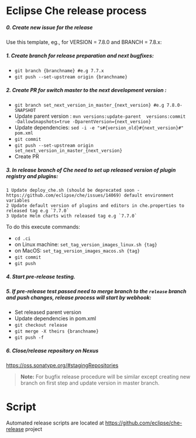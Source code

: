# Eclipse Che release process

##### 0. Create new issue for the release

Use this template, eg., for VERSION = 7.8.0 and BRANCH = 7.8.x:

<!--
RELEASE-TEMPLATE-BEGIN

### List of pending issues / PRs

- [ ] *(add blockers here)*

### Release status

In parallel, the following releases can be done:

* che-theia
* che-machine-exec
    * che-plugin-registry (once che-theia and machine-exec are done)
* che-devfile registry
* che-parent, then che-docs, then che (including [quay images](https://github.com/eclipse/che/blob/master/.ci/cico_common.sh#L123-L131)) to release-candidate branch

Then in series:

* che-parent, then che-docs, then che (copy from release-candidate to release branch)
* che-operator, then chectl

- [ ] che-theia
- [ ] che-machine-exec
    - [ ] che-plugin-registry _(depends on che-theia, che-machine-exec)_
- [ ] che-devfile-registry
- [ ] che-parent
    - [ ] che-docs _(depends on parent)_
    - [ ] che-dashboard _(depends on parent)_
    - [ ] che-workspace-loader _(depends on parent)_
        - [ ] che + quay images _(depends on docs, dashboard, workspace-loader and parent)_
- [ ] che-operator
  - [ ] Kubernetes community operator PR
  - [ ] OpenShift community operator PR
  - [ ] chectl _(depends on all of the above)_
- [ ] complete current milestone
  - [ ] move incomplete *deferred* issues to backlog
  - [ ] move incomplete *WIP* issues to next milestone
  - [ ] close completed issues
  - [ ] close milestone

| Owner | Process | Script | CI | Artifact(s) |
| --- | --- | --- | --- | --- |
| @azatsarynnyy / @nickboldt | [che-theia](https://github.com/eclipse/che-theia/blob/master/RELEASE.md) | [***MANUAL***](https://github.com/eclipse/che-theia/blob/master/RELEASE.md) | [centos](https://ci.centos.org/job/devtools-che-theia-che-release/) | [`eclipse/che-theia`](https://quay.io/eclipse/che-theia) |
| @nickboldt / @ericwill | [che-machine-exec](https://github.com/eclipse/che-machine-exec/blob/master/RELEASE.md) | [make-release.sh](https://github.com/eclipse/che-machine-exec/blob/master/make-release.sh) | [centos](https://ci.centos.org/job/devtools-che-machine-exec-release/) | [`eclipse/che-machine-exec`](https://quay.io/eclipse/che-machine-exec)| 
| @nickboldt / @ericwill | [che-plugin-registry](https://github.com/eclipse/che-plugin-registry/blob/master/RELEASE.md) | [make-release.sh](https://github.com/eclipse/che-plugin-registry/blob/master/make-release.sh) | [centos](https://ci.centos.org/job/devtools-che-plugin-registry-release/) | [`eclipse/che-plugin-registry`](https://quay.io/eclipse/che-plugin-registry)| 
| @nickboldt / @ericwill | [che-devfile-registry](https://github.com/eclipse/che-devfile-registry/blob/master/RELEASE.md) | [make-release.sh](https://github.com/eclipse/che-devfile-registry/blob/master/make-release.sh) | [centos](https://ci.centos.org/job/devtools-che-devfile-registry-release/) | [`eclipse/che-devfile-registry`](https://quay.io/eclipse/che-devfile-registry)| 
| @mkuznyetsov / @vparfonov | [che-parent](https://github.com/eclipse/che/blob/master/RELEASE.md) | [make-release.sh](https://github.com/eclipse/che-parent/blob/master/make-release.sh) | [centos](https://ci.centos.org/job/devtools-che-parent-che-release/) | [che-parent](https://search.maven.org/search?q=a:che-parent),<br/> [che.depmgt](https://search.maven.org/artifact/org.eclipse.che.depmgt/maven-depmgt-pom) |
| @mkuznyetsov / @vparfonov | [che-docs](https://github.com/eclipse/che/blob/master/RELEASE.md) | [make-release.sh](https://github.com/eclipse/che-docs/blob/master/make-release.sh) | [centos](https://ci.centos.org/job/devtools-che-docs-che-release/) | [che-docs](https://search.maven.org/search?q=a:che-docs)
| @mkuznyetsov / @vparfonov | [che](https://github.com/eclipse/che/blob/master/RELEASE.md) | [make-release.sh](https://github.com/eclipse/che/blob/master/make-release.sh) | [centos](https://ci.centos.org/job/devtools-che-che-release/) | [che.core](https://search.maven.org/search?q=che.core),<br/> [`eclipse/che-server`](https://quay.io/eclipse/che-server),<br/>[`eclipse/che-endpoint-watcher`](quay.io/eclipse/che-endpoint-watcher),<br/> [`eclipse/che-keycloak`](quay.io/eclipse/che-keycloak),<br/> [`eclipse/che-postgres`](quay.io/eclipse/che-postgres),<br/> [`eclipse/che-dev`](quay.io/eclipse/che-dev), [`eclipse/che-server`](quay.io/eclipse/che-server),<br/> [`eclipse/che-dashboard-dev`](quay.io/eclipse/che-dashboard-dev),<br/> [`eclipse/che-e2e`](quay.io/eclipse/che-e2e) |
| @tolusha| [che-operator](https://github.com/eclipse/che-operator/blob/master/RELEASE.md) | [make-release.sh](https://github.com/eclipse/che-operator/blob/master/make-release.sh) | ? | [`eclipse/che-operator`](https://quay.io/eclipse/che-operator)| 
| @tolusha| [chectl](https://github.com/che-incubator/chectl/blob/master/RELEASE.md) | [make-release.sh](https://github.com/che-incubator/chectl/blob/master/make-release.sh) | [travis](https://travis-ci.org/che-incubator/chectl) | [chectl releases](https://github.com/che-incubator/chectl/releases)

RELEASE-TEMPLATE-END
-->

##### 1. Create branch for release preparation and next bugfixes:
* `git branch {branchname} #e.g 7.7.x`
* `git push --set-upstream origin {branchname}`
##### 2. Create PR for switch master to the next development version :
* `git branch set_next_version_in_master_{next_version} #e.g 7.8.0-SNAPSHOT`
* Update parent version : `mvn versions:update-parent  versions:commit -DallowSnapshots=true -DparentVersion={next_version}`
* Update dependencies: `sed -i -e "s#{version_old}#{next_version}#" pom.xml`
* `git commit`
* `git push --set-upstream origin set_next_version_in_master_{next_version}`
* Create PR
##### 3. In release branch of Che need to set up released version of plugin registry and plugins:
    1 Update deploy_che.sh (should be deprecated soon - https://github.com/eclipse/che/issues/14069) default environment variables
    2 Update default version of plugins and editors in che.properties to released tag e.g `7.7.0`
    3 Update Helm charts with released tag e.g `7.7.0`
    
  To do this execute commands:
  * `cd .ci`
  * on Linux machine: `set_tag_version_images_linux.sh {tag}` 
  * on MacOS: `set_tag_version_images_macos.sh {tag}`
  * `git commit` 
  * `git push`
##### 4. Start pre-release testing.
##### 5. If pre-release test passed need to merge branch to the `release` branch and push changes, release process will start by webhook:
* Set released parent version
* Update dependencies in pom.xml 
* `git checkout release`
* `git merge -X theirs {branchname}`
* `git push -f`
##### 6. Close/release repository on Nexus 
 https://oss.sonatype.org/#stagingRepositories

 > **Note:** For bugfix release procedure will be similar except creating new branch on first step and update version in master branch. 

# Script
Automated release scripts are located at https://github.com/eclipse/che-release project
